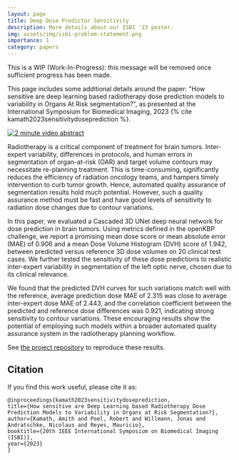 ```yaml
---
layout: page
title: Deep Dose Predictor Sensitivity
description: More details about our ISBI '23 poster.
img: assets/img/isbi-problem-statement.png
importance: 1
category: papers
---
```


This is a WIP (Work-In-Progress): this message will be removed once sufficient progress has been made. 

This page includes some additional details around the paper: "How sensitive are deep learning based radiotherapy dose prediction models to variability in Organs At Risk segmentation?", as presented at the International Symposium for Biomedical Imaging, 2023 {% cite kamath2023sensitivitydoseprediction %}. 

[![2 minute video abstract](https://img.youtube.com/vi/Lz5-n4lA3QM/0.jpg)](https://www.youtube.com/watch?v=Lz5-n4lA3QM)

Radiotherapy is a critical component of treatment for brain tumors. Inter-expert variability, differences in protocols, and human errors in segmentation of organ-at-risk (OAR) and target volume contours may necessitate re-planning treatment. This is time-consuming, significantly reduces the efficiency of radiation oncology teams, and hampers timely intervention to curb tumor growth. Hence, automated quality assurance of segmentation results hold much potential. However, such a quality assurance method must be fast and have good levels of sensitivity to radiation dose changes due to contour variations. 

In this paper, we evaluated a Cascaded 3D UNet deep neural network for dose prediction in brain tumors. Using metrics defined in the openKBP challenge, we report a promising mean dose score or mean absolute error (MAE) of 0.906 and a mean Dose Volume Histogram (DVH) score of 1.942, between predicted versus reference 3D dose volumes on 20 clinical test cases. We further tested the sensitivity of these dose predictions to realistic inter-expert variability in segmentation of the left optic nerve, chosen due to its clinical relevance. 

We found that the predicted DVH curves for such variations match well with the reference, average prediction dose MAE of 2.315 was close to average inter-expert dose MAE of 2.443, and the correlation coefficient between the predicted and reference dose differences was 0.921, indicating strong sensitivity to contour variations. These encouraging results show the potential of employing such models within a broader automated quality assurance system in the radiotherapy planning workflow.

See [the project repository](https://github.com/amithjkamath/deepdosesens) to reproduce these results.

Citation
------

If you find this work useful, please cite it as:

    @inproceedings{kamath2023sensitivitydoseprediction,
    title={How sensitive are Deep Learning based Radiotherapy Dose Prediction Models to Variability in Organs at Risk Segmentation?},
    author={Kamath, Amith and Poel, Robert and Willmann, Jonas and Andratschke, Nicolaus and Reyes, Mauricio},
    booktitle={20th IEEE International Symposium on Biomedical Imaging (ISBI)},
    year={2023}
    }